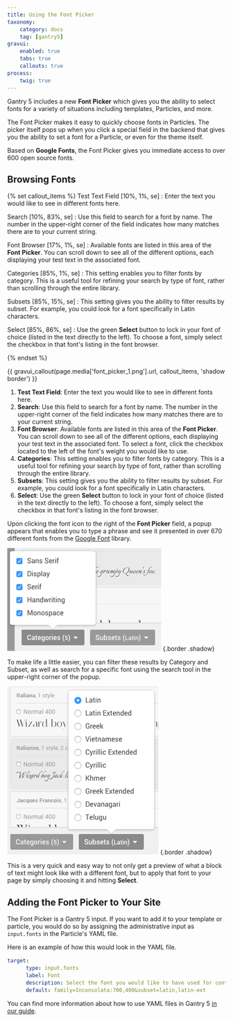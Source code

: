 ```yaml
---
title: Using the Font Picker
taxonomy:
    category: docs
    tag: [gantry5]
gravui:
    enabled: true
    tabs: true
    callouts: true
process:
    twig: true
---
```


Gantry 5 includes a new **Font Picker** which gives you the ability to select fonts for a variety of situations including templates, Particles, and more.

The Font Picker makes it easy to quickly choose fonts in Particles. The picker itself pops up when you click a special field in the backend that gives you the ability to set a font for a Particle, or even for the theme itself.

Based on **Google Fonts**, the Font Picker gives you immediate access to over 600 open source fonts.

Browsing Fonts
-----

{% set callout_items %}
Test Text Field [10%, 1%, se]
    : Enter the text you would like to see in different fonts here.

Search [10%, 83%, se]
    : Use this field to search for a font by name. The number in the upper-right corner of the field indicates how many matches there are to your current string.

Font Browser [17%, 1%, se]
    : Available fonts are listed in this area of the **Font Picker**. You can scroll down to see all of the different options, each displaying your test text in the associated font.

Categories [85%, 1%, se]
    : This setting enables you to filter fonts by category. This is a useful tool for refining your search by type of font, rather than scrolling through the entire library.

Subsets [85%, 15%, se]
    : This setting gives you the ability to filter results by subset. For example, you could look for a font specifically in Latin characters.

Select [85%, 86%, se]
    : Use the green **Select** button to lock in your font of choice (listed in the text directly to the left). To choose a font, simply select the checkbox in that font's listing in the font browser.

{% endset %}

{{ gravui_callout(page.media['font_picker_1.png'].url, callout_items, 'shadow border') }}

1. **Test Text Field**: Enter the text you would like to see in different fonts here.
2. **Search**: Use this field to search for a font by name. The number in the upper-right corner of the field indicates how many matches there are to your current string.
3. **Font Browser**: Available fonts are listed in this area of the **Font Picker**. You can scroll down to see all of the different options, each displaying your test text in the associated font. To select a font, click the checkbox located to the left of the font's weight you would like to use.
4. **Categories**: This setting enables you to filter fonts by category. This is a useful tool for refining your search by type of font, rather than scrolling through the entire library.
5. **Subsets**: This setting gives you the ability to filter results by subset. For example, you could look for a font specifically in Latin characters.
6. **Select**: Use the green **Select** button to lock in your font of choice (listed in the text directly to the left). To choose a font, simply select the checkbox in that font's listing in the font browser.

Upon clicking the font icon to the right of the **Font Picker** field, a popup appears that enables you to type a phrase and see it presented in over 670 different fonts from the [Google Font](http://www.google.com/fonts) library.

![Font Picker](font_picker_2.png) {.border .shadow}

To make life a little easier, you can filter these results by Category and Subset, as well as search for a specific font using the search tool in the upper-right corner of the popup.

![Font Picker](font_picker_3.png) {.border .shadow}

This is a very quick and easy way to not only get a preview of what a block of text might look like with a different font, but to apply that font to your page by simply choosing it and hitting **Select**.

Adding the Font Picker to Your Site
-----

The Font Picker is a Gantry 5 input. If you want to add it to your template or particle, you would do so by assigning the administrative input as `input.fonts` in the Particle's YAML file. 

Here is an example of how this would look in the YAML file.

```yaml
target:
      type: input.fonts
      label: Font
      description: Select the font you would like to have used for content in the Particle.
      default: family=Inconsolata:700,400&subset=latin,latin-ext
```

You can find more information about how to use YAML files in Gantry 5 [in our guide](../../advanced/particle-yaml-field-types).